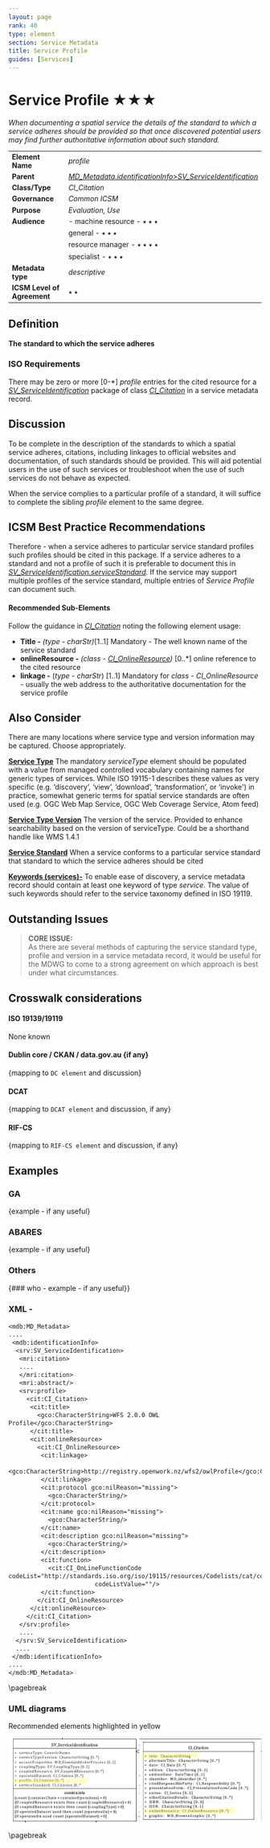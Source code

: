 ```yaml
---
layout: page
rank: 40
type: element
section: Service Metadata
title: Service Profile
guides: [Services]
---
```


# Service Profile ★★★ 

*When documenting a spatial service the details of the standard to which a service adheres should be provided so that once discovered potential users may find further authoritative information about such standard.*

| | |
| --- | --- |
| **Element Name** | *profile* |
| **Parent** | *[MD_Metadata.identificationInfo>SV_ServiceIdentification](./ServiceIdentification)* |
| **Class/Type** | *CI_Citation* |
| **Governance** | *Common ICSM* |
| **Purpose** | *Evaluation, Use* |
| **Audience** |- machine resource - ⭑ ⭑ ⭑ |
| | general - ⭑ ⭑ ⭑ |
| | resource manager - ⭑ ⭑ ⭑ ⭑ |
| | specialist - ⭑ ⭑ ⭑ |
| **Metadata type** | *descriptive* |
| **ICSM Level of Agreement** | ⭑ ⭑ |

## Definition
**The standard to which the service adheres**

### ISO Requirements

There may be zero or more [0-\*] *profile* entries for the cited resource for a *[SV_ServiceIdentification](./ServiceIdentification)* package of class *[CI_Citation](./class-CI_Citation)* in a service metadata record.

## Discussion
To be complete in the description of the standards to which a spatial service adheres, citations, including linkages to official websites and documentation, of such standards should be provided. This will aid potential users in the use of such services or troubleshoot when the use of such services do not behave as expected.

When the service complies to a particular profile of a standard, it will suffice to complete the sibling *profile* element to the same degree.

## ICSM Best Practice Recommendations 

Therefore - when a service adheres to particular service standard profiles such profiles should be cited in this package. If a service adheres to a standard and not a profile of such it is preferable to document this in *[SV_ServiceIdentification.serviceStandard](./ServiceStandard).* If the service may support multiple profiles of the service standard, multiple entries of *Service Profile* can document such.

#### Recommended Sub-Elements 
Follow the guidance in *[CI_Citation](./class-CI_Citation)* noting the following element usage:

- **Title -** *(type - charStr)*[1..1] Mandatory - The well known name of the service standard
- **onlineResource -** *(class - [CI_OnlineResource](./class-CI_OnlineResource))* [0..\*] online reference to the cited resource
 - **linkage -** (*type - charStr*) [1..1] Mandatory for *class - CI_OnlineResource* - usually the web address to the authoritative documentation for the service profile

## Also Consider
There are many locations where service type and version information may be captured. Choose appropriately.

**[Service Type](./ServiceType)** The mandatory *serviceType* element should be populated with a value from managed controlled vocabulary containing names for generic types of services. While ISO 19115-1 describes these values as very specific (e.g. ‘discovery’, ‘view’, ‘download’, ‘transformation’, or ‘invoke') in practice, somewhat generic terms for spatial service standards are often used (e.g. OGC Web Map Service, OGC Web Coverage Service, Atom feed)

**[Service Type Version](./ServiceTypeVersion)** The version of the service. Provided to enhance searchability based on the version of serviceType. Could be a shorthand handle like WMS 1.4.1

**[Service Standard](./ServiceStandard)** When a service conforms to a particular service standard that standard to which the service adheres should be cited

**[Keywords (services)-](./Keywords)** To enable ease of discovery, a service metadata record should contain at least one keyword of type *service*. The value of such keywords should refer to the service taxonomy defined in ISO 19119.


## Outstanding Issues

> **CORE ISSUE:**  
As there are several methods of capturing the service standard type, profile and version in a service metadata record, it would be useful for the MDWG to come to a strong agreement on which approach is best under what circumstances.

## Crosswalk considerations 

#### ISO 19139/19119 
None known

#### Dublin core / CKAN / data.gov.au {if any}
{mapping to `DC element` and discussion}

#### DCAT 
{mapping to `DCAT element` and discussion, if any}

#### RIF-CS
{mapping to `RIF-CS element` and discussion, if any}


## Examples

### GA
{example - if any useful}

### ABARES
{example - if any useful}

### Others
{### who - example - if any useful}}

### XML -

```
<mdb:MD_Metadata>
....
 <mdb:identificationInfo>
  <srv:SV_ServiceIdentification>
   <mri:citation>
   ....
   </mri:citation>
   <mri:abstract/>
   <srv:profile>
     <cit:CI_Citation>
      <cit:title>
        <gco:CharacterString>WFS 2.0.0 OWL Profile</gco:CharacterString>
      </cit:title>
      <cit:onlineResource>
        <cit:CI_OnlineResource>
         <cit:linkage>
           <gco:CharacterString>http://registry.openwork.nz/wfs2/owlProfile</gco:CharacterString>
         </cit:linkage>
         <cit:protocol gco:nilReason="missing">
           <gco:CharacterString/>
         </cit:protocol>
         <cit:name gco:nilReason="missing">
           <gco:CharacterString/>
         </cit:name>
         <cit:description gco:nilReason="missing">
           <gco:CharacterString/>
         </cit:description>
         <cit:function>
           <cit:CI_OnLineFunctionCode codeList="http://standards.iso.org/iso/19115/resources/Codelists/cat/codelists.xml#CI_OnLineFunctionCode"
                        codeListValue=""/>
         </cit:function>
        </cit:CI_OnlineResource>
      </cit:onlineResource>
     </cit:CI_Citation>
   </srv:profile>
   ....
  </srv:SV_ServiceIdentification>
  ....
 </mdb:identificationInfo>
....
</mdb:MD_Metadata>
```

\pagebreak

### UML diagrams

Recommended elements highlighted in yellow

![Service Profile](../images/ServiceProfile.png)

\pagebreak

